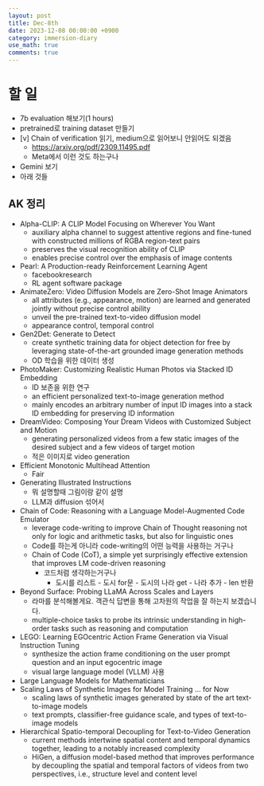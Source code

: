 ```yaml
---
layout: post
title: Dec-8th
date: 2023-12-08 00:00:00 +0900
category: immersion-diary
use_math: true
comments: true
---
```


# 할 일 

- 7b evaluation 해보기(1 hours)
- pretrained로 training dataset 만들기
- [v] Chain of verification 읽기, medium으로 읽어보니 안읽어도 되겠음 
  - https://arxiv.org/pdf/2309.11495.pdf
  - Meta에서 이런 것도 하는구나
- Gemini 보기
- 아래 것들

## AK 정리

- Alpha-CLIP: A CLIP Model Focusing on Wherever You Want
  - auxiliary alpha channel to suggest attentive regions and fine-tuned with constructed millions of RGBA region-text pairs
  - preserves the visual recognition ability of CLIP 
  - enables precise control over the emphasis of image contents
- Pearl: A Production-ready Reinforcement Learning Agent
  - facebookresearch
  - RL agent software package
- AnimateZero: Video Diffusion Models are Zero-Shot Image Animators
  - all attributes (e.g., appearance, motion) are learned and generated jointly without precise control ability
  - unveil the pre-trained text-to-video diffusion model
  - appearance control, temporal control
- Gen2Det: Generate to Detect
  - create synthetic training data for object detection for free by leveraging state-of-the-art grounded image generation methods
  - OD 학습을 위한 데이터 생성
- PhotoMaker: Customizing Realistic Human Photos via Stacked ID Embedding
  - ID 보존을 위한 연구
  - an efficient personalized text-to-image generation method
  - mainly encodes an arbitrary number of input ID images into a stack ID embedding for preserving ID information
- DreamVideo: Composing Your Dream Videos with Customized Subject and Motion
  - generating personalized videos from a few static images of the desired subject and a few videos of target motion
  - 적은 이미지로 video generation
- Efficient Monotonic Multihead Attention
  - Fair
- Generating Illustrated Instructions
  - 뭐 설명할때 그림이랑 같이 설명
  - LLM과 diffusion 섞어서
- Chain of Code: Reasoning with a Language Model-Augmented Code Emulator
  - leverage code-writing to improve Chain of Thought reasoning not only for logic and arithmetic tasks, but also for linguistic ones 
  - Code를 하는게 아니라 code-writing의 어떤 능력을 사용하는 거구나
  - Chain of Code (CoT), a simple yet surprisingly effective extension that  improves LM code-driven reasoning
    - 코드처럼 생각하는거구나
      - 도시를 리스트 - 도시 for문 - 도시의 나라 get - 나라 추가 - len 반환
- Beyond Surface: Probing LLaMA Across Scales and Layers
  - 라마를 분석해볼게요. 객관식 답변을 통해 고차원의 작업을 잘 하는지 보겠습니다.
  - multiple-choice tasks to probe its intrinsic understanding in high-order tasks such as reasoning and computation
- LEGO: Learning EGOcentric Action Frame Generation via Visual Instruction Tuning
  - synthesize the action frame conditioning on the user prompt question and an input egocentric image
  - visual large language model (VLLM) 사용
- Large Language Models for Mathematicians
- Scaling Laws of Synthetic Images for Model Training ... for Now
  - scaling laws of synthetic images generated by state of the art text-to-image models
  - text prompts, classifier-free guidance scale, and types of text-to-image models
- Hierarchical Spatio-temporal Decoupling for Text-to-Video Generation
  - current methods intertwine spatial content and temporal dynamics together, leading to a notably increased complexity
  - HiGen, a diffusion model-based method that improves performance by decoupling the spatial and temporal factors of videos from two perspectives, i.e., structure level and content level
